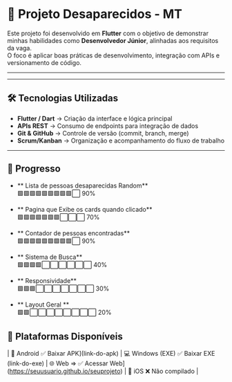 # 📱 Projeto Desaparecidos - MT

Este projeto foi desenvolvido em **Flutter** com o objetivo de demonstrar minhas habilidades como **Desenvolvedor Júnior**, alinhadas aos requisitos da vaga.  
O foco é aplicar boas práticas de desenvolvimento, integração com APIs e  versionamento de código.

---



---

## 🛠️ Tecnologias Utilizadas
- **Flutter / Dart** → Criação da interface e lógica principal  
- **APIs REST** → Consumo de endpoints para integração de dados  
- **Git & GitHub** → Controle de versão (commit, branch, merge)  
- **Scrum/Kanban** → Organização e acompanhamento do fluxo de trabalho  

---

## 📌 Progresso

- ** Lista de pessoas desaparecidas Random**  
     🟩🟩🟩🟩🟩🟩🟩🟩🟩⬜ 90%
  
- ** Pagina que Exibe os cards quando clicado**  
     🟩🟩🟩🟩🟩🟩🟩⬜⬜⬜ 70%
  
- ** Contador de pessoas encontradas**  
     🟩🟩🟩🟩🟩🟩🟩🟩🟩⬜ 90%
  
- ** Sistema de Busca**  
     🟩🟩🟩🟩⬜⬜⬜⬜⬜⬜ 40%
  
- ** Responsividade**  
     🟩🟩🟩⬜⬜⬜⬜⬜⬜⬜ 30%
  
- ** Layout Geral **  
     🟩🟩⬜⬜⬜⬜⬜⬜⬜⬜ 20%
  

  
## 📱 Plataformas Disponíveis

| 📱 Android  ✅ Baixar APK](link-do-apk) |  💻 Windows (EXE) ✅ Baixar EXE (link-do-exe) | 🌐 Web  => ✅ Acessar Web](https://seuusuario.github.io/seuprojeto) | 🍎 iOS ❌ Não compilado |

